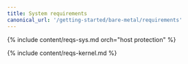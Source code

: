 ```yaml
---
title: System requirements
canonical_url: '/getting-started/bare-metal/requirements'
---
```


{% include content/reqs-sys.md orch="host protection" %}

{% include content/reqs-kernel.md %}

